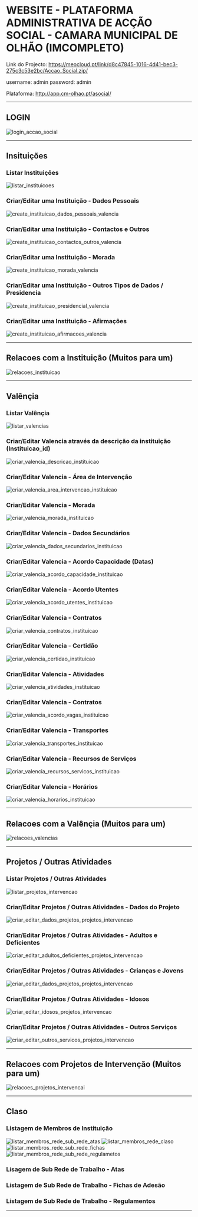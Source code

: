 # WEBSITE - PLATAFORMA ADMINISTRATIVA DE ACÇÃO SOCIAL - CAMARA MUNICIPAL DE OLHÃO (IMCOMPLETO)

Link do Projecto: https://meocloud.pt/link/d8c47845-1016-4d41-bec3-275c3c53e2bc/Accao_Social.zip/

username: admin
password: admin

Plataforma: http://app.cm-olhao.pt/asocial/

-----------------------------------------------------------------------------------------------------------------------------------------------------------------------

## LOGIN

![login_accao_social](https://user-images.githubusercontent.com/9846274/204523112-d7a6468c-f0e5-4296-bd12-2387dc61646e.png)

-----------------------------------------------------------------------------------------------------------------------------------------------------------------------

## Insituições

### Listar Instituições

![listar_instituicoes](https://user-images.githubusercontent.com/9846274/204527294-10b6796f-1c23-4803-b209-d0daf5d90a6a.png)

### Criar/Editar uma Instituição - Dados Pessoais

![create_instituicao_dados_pessoais_valencia](https://user-images.githubusercontent.com/9846274/204533931-7860a673-9c90-44a6-8133-3a91a260224c.png)

### Criar/Editar uma Instituição - Contactos e Outros

![create_instituicao_contactos_outros_valencia](https://user-images.githubusercontent.com/9846274/204534190-e9a50431-3a26-43af-9118-84cc859ffbf6.png)

### Criar/Editar uma Instituição - Morada

![create_instituicao_morada_valencia](https://user-images.githubusercontent.com/9846274/204534533-16862f46-1f2e-46d2-88a8-b0a2de0e3b4d.png)

### Criar/Editar uma Instituição - Outros Tipos de Dados / Presidencia

![create_instituicao_presidencial_valencia](https://user-images.githubusercontent.com/9846274/204535197-9b9ec4fc-f77d-4717-88fb-af8468e57fef.png)

### Criar/Editar uma Instituição - Afirmações

![create_instituicao_afirmacoes_valencia](https://user-images.githubusercontent.com/9846274/204535422-b4fcaeaf-5d2a-47f7-9140-281c8b7168c6.png)

---------------------------------------------------------------------------------------------------------------------------------------------------------------------

## Relacoes com a Instituição (Muitos para um)

![relacoes_instituicao](https://user-images.githubusercontent.com/9846274/204535721-cd1d8cbb-9063-4f26-b04d-da510e2efdc0.png)

-----------------------------------------------------------------------------------------------------------------------------------------------------------------------

## Valênçia

### Listar Valênçia

![listar_valencias](https://user-images.githubusercontent.com/9846274/204586801-f451ebd5-96e1-41e2-b8db-cb753fdb341a.png)

### Criar/Editar Valencia através da descrição da instituição (Instituicao_id)

![criar_valencia_descricao_instituicao](https://user-images.githubusercontent.com/9846274/204540325-8fdcd004-f0aa-42af-ad89-386258aedb91.png)

### Criar/Editar Valencia - Área de Intervenção

![criar_valencia_area_intervencao_instituicao](https://user-images.githubusercontent.com/9846274/204545276-f2d9bf4a-1610-4653-92c2-82d175942ba3.png)

### Criar/Editar Valencia - Morada

![criar_valencia_morada_instituicao](https://user-images.githubusercontent.com/9846274/204545271-f004e289-3f02-4bee-960e-a1c1a192f6f4.png)

### Criar/Editar Valencia - Dados Secundários

![criar_valencia_dados_secundarios_instituicao](https://user-images.githubusercontent.com/9846274/204545886-21d8c3a9-3b47-4d0d-8d8a-3a03ad845659.png)

### Criar/Editar Valencia - Acordo Capacidade (Datas)

![criar_valencia_acordo_capacidade_instituicao](https://user-images.githubusercontent.com/9846274/204552221-fb033b86-9fa6-4897-b3fd-f58f099196da.png)

### Criar/Editar Valencia - Acordo Utentes

![criar_valencia_acordo_utentes_instituicao](https://user-images.githubusercontent.com/9846274/204587007-125c20b9-c641-4039-a772-ad32ae4384c3.png)

### Criar/Editar Valencia - Contratos

![criar_valencia_contratos_instituicao](https://user-images.githubusercontent.com/9846274/204586989-dfdbe058-c8e0-48f3-b355-44d2b77eb802.png)

### Criar/Editar Valencia - Certidão

![criar_valencia_certidao_instituicao](https://user-images.githubusercontent.com/9846274/204586994-6a9e70dd-4496-4665-95cd-ad8266420e5e.png)

### Criar/Editar Valencia - Atividades

![criar_valencia_atividades_instituicao](https://user-images.githubusercontent.com/9846274/204586998-3af89918-574f-4403-b725-ba7867b3d2be.png)

### Criar/Editar Valencia - Contratos

![criar_valencia_acordo_vagas_instituicao](https://user-images.githubusercontent.com/9846274/204587003-cba678aa-ea0a-413c-8bf4-bf7419c461b3.png)

### Criar/Editar Valencia - Transportes

![criar_valencia_transportes_instituicao](https://user-images.githubusercontent.com/9846274/204587012-9ad5dc46-b494-4384-977e-b88b1d0e3a7b.png)

### Criar/Editar Valencia - Recursos de Serviços

![criar_valencia_recursos_servicos_instituicao](https://user-images.githubusercontent.com/9846274/204587013-dd4ac832-6fc8-4996-8874-a5fe1d2393e8.png)

### Criar/Editar Valencia - Horários

![criar_valencia_horarios_instituicao](https://user-images.githubusercontent.com/9846274/204587016-5d5fb394-9ca1-46e7-b75e-c4eb097f0fef.png)

-----------------------------------------------------------------------------------------------------------------------------------------------------------------------

## Relacoes com a Valênçia (Muitos para um)

![relacoes_valencias](https://user-images.githubusercontent.com/9846274/204592005-0f47011d-b008-4635-b295-eb0d46dbba1c.png)

-----------------------------------------------------------------------------------------------------------------------------------------------------------------------

## Projetos / Outras Atividades

### Listar Projetos / Outras Atividades

![listar_projetos_intervencao](https://user-images.githubusercontent.com/9846274/204596570-d56bf70a-3dc9-43d0-a9e0-fabb977906f3.png)

### Criar/Editar Projetos / Outras Atividades - Dados do Projeto

![criar_editar_dados_projetos_projetos_intervencao](https://user-images.githubusercontent.com/9846274/204597023-e97fc995-1a08-40eb-a6fe-f684f73c579f.png)

### Criar/Editar Projetos / Outras Atividades - Adultos e Deficientes

![criar_editar_adultos_deficientes_projetos_intervencao](https://user-images.githubusercontent.com/9846274/204601264-f9e0ad4d-f581-4731-8882-ce98280ddabf.png)

### Criar/Editar Projetos / Outras Atividades - Crianças e Jovens

![criar_editar_dados_projetos_projetos_intervencao](https://user-images.githubusercontent.com/9846274/204600992-ad73e025-a809-49a7-87a3-cee6a83645d9.png)

### Criar/Editar Projetos / Outras Atividades - Idosos

![criar_editar_idosos_projetos_intervencao](https://user-images.githubusercontent.com/9846274/204600918-19a8b15e-c995-4e40-b66b-cb28d479ccc0.png)

### Criar/Editar Projetos / Outras Atividades - Outros Serviços

![criar_editar_outros_servicos_projetos_intervencao](https://user-images.githubusercontent.com/9846274/204601291-64e2ec4f-924e-4d8c-8364-6e832d78795c.png)

-----------------------------------------------------------------------------------------------------------------------------------------------------------------------

## Relacoes com Projetos de Intervenção (Muitos para um)

![relacoes_projetos_intervencai](https://user-images.githubusercontent.com/9846274/204600752-9fe425a0-048c-4328-83cf-525ef713ef46.png)

-----------------------------------------------------------------------------------------------------------------------------------------------------------------------


## Claso 

### Listagem de Membros de Instituição
![listar_membros_rede_sub_rede_atas](https://user-images.githubusercontent.com/9846274/204643127-c5b944d2-3629-4a32-9699-ab4edb7eb69c.png)
![listar_membros_rede_claso](https://user-images.githubusercontent.com/9846274/204643131-860b29ed-cd86-4209-912f-3b4148675357.png)
![listar_membros_rede_sub_rede_fichas](https://user-images.githubusercontent.com/9846274/204643135-970dec77-e4a1-4a10-8652-2fb3189810a1.png)
![listar_membros_rede_sub_rede_regulametos](https://user-images.githubusercontent.com/9846274/204643145-e29f970f-833f-46a9-a3d7-8d248ea86a94.png)



### Lisagem de Sub Rede de Trabalho - Atas

### Listagem de Sub Rede de Trabalho - Fichas de Adesão

### Listagem de Sub Rede de Trabalho - Regulamentos

-----------------------------------------------------------------------------------------------------------------------------------------------------------------------
